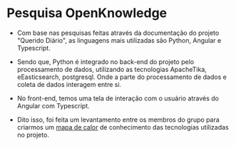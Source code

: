 # Pesquisa OpenKnowledge

- Com base nas pesquisas feitas através da documentação do projeto "Querido Diário", as linguagens mais utilizadas são Python, Angular e Typescript.

- Sendo que, Python é integrado no back-end do projeto pelo processamento de dados, utilizando as tecnologias ApacheTika, eEasticsearch, postgresql. Onde a parte do processamento de dados e coleta de dados interagem entre si.

- No front-end, temos uma tela de interação com o usuário através do Angular com Typescript.

- Dito isso, foi feita um levantamento entre os membros do grupo para criarmos um [mapa de calor](./Mapeamento_de_tecnologias.md) de conhecimento das tecnologias utilizadas no projeto.